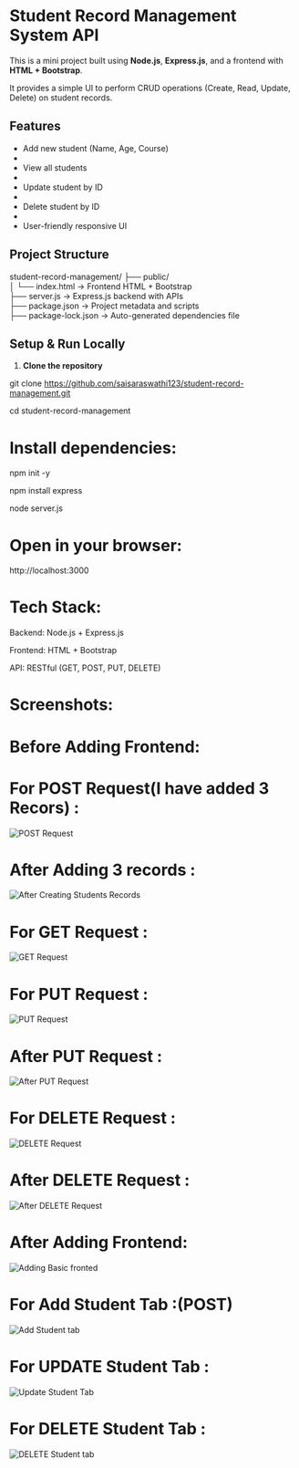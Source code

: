 # Student Record Management System API

This is a  mini project built using **Node.js**, **Express.js**, and a frontend with **HTML + Bootstrap**.  

It provides a simple UI to perform CRUD operations (Create, Read, Update, Delete) on student records.

##  Features

-  Add new student (Name, Age, Course)
-  
-  View all students
-  
-  Update student by ID
-  
-  Delete student by ID
-  
-  User-friendly responsive UI
  

##  Project Structure

student-record-management/
├── public/  
│   └── index.html           → Frontend HTML + Bootstrap  
├── server.js                → Express.js backend with APIs  
├── package.json             → Project metadata and scripts  
├── package-lock.json        → Auto-generated dependencies file 


##  Setup & Run Locally

1. **Clone the repository**

git clone https://github.com/saisaraswathi123/student-record-management.git

cd student-record-management

Install dependencies:
=======================

npm init -y

npm install express

node server.js

Open in your browser:
=======================

http://localhost:3000

Tech Stack:
====================

Backend: Node.js + Express.js

Frontend: HTML + Bootstrap

API: RESTful (GET, POST, PUT, DELETE)

Screenshots:
=====================


Before Adding Frontend:
==============================


For POST Request(I have added 3 Recors) :
===========================================



![POST Request](https://github.com/user-attachments/assets/2de13a97-ac54-40de-a290-4127cb9f2899)



After Adding 3 records :
==========================================



![After Creating Students Records](https://github.com/user-attachments/assets/e88ad49a-51b1-42ce-aaa7-64ca9d435be3)



For GET Request :
=============================



![GET Request](https://github.com/user-attachments/assets/af64682d-52d3-456f-aaa7-a64691a1e755)



For PUT Request :
==============================



![PUT Request](https://github.com/user-attachments/assets/b2c54d44-7adc-4e2c-a959-e5f62faa53ea)



After PUT Request :
============================



![After PUT Request](https://github.com/user-attachments/assets/59f61ca7-e78a-4c3b-a1d4-3c9b1622400d)



For DELETE Request :
==========================



![DELETE Request](https://github.com/user-attachments/assets/d7743b6d-5e99-4fbd-9121-fee43bd9d8f0)



After DELETE Request :
========================================



![After DELETE Request](https://github.com/user-attachments/assets/35ce13cb-70dd-4926-b1aa-727c32c72805)



 After Adding Frontend:
 ===================================
 


![Adding Basic fronted](https://github.com/user-attachments/assets/0063255d-6fee-4139-bf29-bd4327f68c8b)



For Add Student Tab :(POST)
=========================================



![Add Student tab](https://github.com/user-attachments/assets/c8afc687-b89b-49ee-901e-98b4273c776a)



For UPDATE Student Tab :
================================



![Update Student Tab](https://github.com/user-attachments/assets/6e4c2847-f02d-4c5b-ba04-c09477b4cb90)



For DELETE Student Tab :
================================



![DELETE Student tab](https://github.com/user-attachments/assets/d2dcf425-b6d9-401f-989d-c9eebb372f4d)





  













